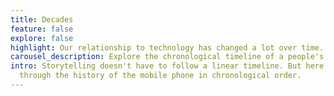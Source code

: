 ```yaml
---
title: Decades
feature: false
explore: false
highlight: Our relationship to technology has changed a lot over time.
carousel_description: Explore the chronological timeline of a people's history of tech.
intro: Storytelling doesn't have to follow a linear timeline. But here's a walk
  through the history of the mobile phone in chronological order.
---
```


